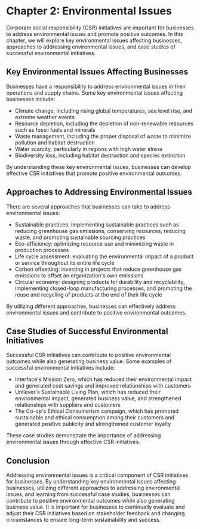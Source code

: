 Chapter 2: Environmental Issues
===============================

Corporate social responsibility (CSR) initiatives are important for businesses to address environmental issues and promote positive outcomes. In this chapter, we will explore key environmental issues affecting businesses, approaches to addressing environmental issues, and case studies of successful environmental initiatives.

Key Environmental Issues Affecting Businesses
---------------------------------------------

Businesses have a responsibility to address environmental issues in their operations and supply chains. Some key environmental issues affecting businesses include:

* Climate change, including rising global temperatures, sea level rise, and extreme weather events
* Resource depletion, including the depletion of non-renewable resources such as fossil fuels and minerals
* Waste management, including the proper disposal of waste to minimize pollution and habitat destruction
* Water scarcity, particularly in regions with high water stress
* Biodiversity loss, including habitat destruction and species extinction

By understanding these key environmental issues, businesses can develop effective CSR initiatives that promote positive environmental outcomes.

Approaches to Addressing Environmental Issues
---------------------------------------------

There are several approaches that businesses can take to address environmental issues:

* Sustainable practices: implementing sustainable practices such as reducing greenhouse gas emissions, conserving resources, reducing waste, and promoting sustainable sourcing practices
* Eco-efficiency: optimizing resource use and minimizing waste in production processes
* Life cycle assessment: evaluating the environmental impact of a product or service throughout its entire life cycle
* Carbon offsetting: investing in projects that reduce greenhouse gas emissions to offset an organization's own emissions
* Circular economy: designing products for durability and recyclability, implementing closed-loop manufacturing processes, and promoting the reuse and recycling of products at the end of their life cycle

By utilizing different approaches, businesses can effectively address environmental issues and contribute to positive environmental outcomes.

Case Studies of Successful Environmental Initiatives
----------------------------------------------------

Successful CSR initiatives can contribute to positive environmental outcomes while also generating business value. Some examples of successful environmental initiatives include:

* Interface's Mission Zero, which has reduced their environmental impact and generated cost savings and improved relationships with customers
* Unilever's Sustainable Living Plan, which has reduced their environmental impact, generated business value, and strengthened relationships with suppliers and customers
* The Co-op's Ethical Consumerism campaign, which has promoted sustainable and ethical consumption among their customers and generated positive publicity and strengthened customer loyalty

These case studies demonstrate the importance of addressing environmental issues through effective CSR initiatives.

Conclusion
----------

Addressing environmental issues is a critical component of CSR initiatives for businesses. By understanding key environmental issues affecting businesses, utilizing different approaches to addressing environmental issues, and learning from successful case studies, businesses can contribute to positive environmental outcomes while also generating business value. It is important for businesses to continually evaluate and adjust their CSR initiatives based on stakeholder feedback and changing circumstances to ensure long-term sustainability and success.
